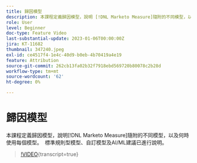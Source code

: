```yaml
---
title: 歸因模型
description: 本課程定義歸因模型，說明 [!DNL Marketo Measure]隨附的不同模型，以及何時使用每個模型。  標準規則型模型、自訂模型及AI/ML建議已進行說明。
role: User
level: Beginner
doc-type: Feature Video
last-substantial-update: 2023-01-06T00:00:00Z
jira: KT-11682
thumbnail: 347240.jpeg
exl-id: ce4517f4-1e4c-40d9-b0eb-4b70419a4e19
feature: Attribution
source-git-commit: 262cb13fa02b32f7918ebd569720b80078c2b28d
workflow-type: tm+mt
source-wordcount: '62'
ht-degree: 0%

---
```


# 歸因模型

本課程定義歸因模型，說明[!DNL Marketo Measure]隨附的不同模型，以及何時使用每個模型。  標準規則型模型、自訂模型及AI/ML建議已進行說明。

>[!VIDEO](https://video.tv.adobe.com/v/347240/?learn=on){transcript=true}
